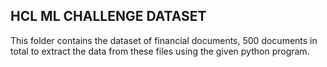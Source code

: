 ## HCL ML CHALLENGE DATASET

This folder contains the dataset of financial documents, 500 documents in total to extract the data from these files using the given python program.
